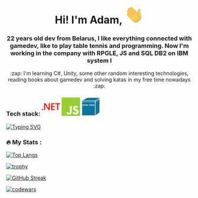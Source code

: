 <h1 align="center"> Hi! I'm Adam, <img src="https://github.com/TryToCompile/TryToCompile/blob/main/gifs/Hi.gif" height="50"></h1>
<h3 align="center"> 22 years old dev from Belarus, I like everything connected with gamedev, like to play table tennis and programming. Now I'm working in the company with RPGLE, JS and SQL DB2 on IBM system I</h3>
<p align="center"> :zap: I'm learning C#, Unity, some other random interesting technologies, reading books about gamedev and solving katas in my free time nowadays :zap:</p>

<h3 align="left">Tech stack: <img height="50" width="50" src="https://github.com/TryToCompile/TryToCompile/blob/main/dotnet.svg" />  <img height="50" width="50" src="https://github.com/TryToCompile/TryToCompile/blob/main/javascript.svg" /> <a href="https://en.wikipedia.org/wiki/IBM_AS/400"><img height="50" width="50" src="https://github.com/TryToCompile/TryToCompile/blob/main/ibm-mini-as400.svg" /> </a> </h3>

  <a href="https://git.io/typing-svg"><img src="https://readme-typing-svg.herokuapp.com?font=verdana&size=30&duration=2500&color=1F91F7&width=650&lines=%2F%E2%95%B2%2F%5C%E2%95%AD(%E0%B0%A0%E0%B0%A0%E7%9B%8A%E0%B0%A0%E0%B0%A0)%E2%95%AE%2F%5C%E2%95%B1%5C%E2%94%AC%E2%94%B4%E2%94%AC%E2%94%B4%E2%94%A4(%EF%BD%A5_%E2%94%9C%E2%94%AC%E2%94%B4%E2%94%AC%E2%94%B4" alt="Typing SVG" /></a>
  ### :fire: My Stats :
   [![Top Langs](https://github-readme-stats.vercel.app/api/top-langs/?username=TryToCompile&layout=compact&theme=react)](https://github.com/anuraghazra/github-readme-stats)  
   
  [![trophy](https://github-profile-trophy.vercel.app/?username=TryToCompile&theme=dracula&row=3&column=4)](https://github.com/ryo-ma/github-profile-trophy)
  
  [![GitHub Streak](https://github-readme-streak-stats.herokuapp.com/?user=TryToCompile&theme=tokyonight_duo&fire=magenta)](https://git.io/streak-stats)  


  [![codewars](https://www.codewars.com/users/TryToCompile/badges/large)](https://www.codewars.com/users/TryToCompile)  

<!--
TODO: !!!!!!!!!!!!!!!!!!!!!!!!!!!!!!!!!!!!!!!!!!!!!!!!!!!!!!!!!!!!!!!!!!!!!!!!!!!!!!!!!!!!!!!!!!!!!!!!!!!!!!!!!!!!!!!!!!!!!!!!!!!!!!!!!!!!!!!!!!!!!!!!!!!!!!!!!!
Add lists: 
1) Programs, I have learned.
2) Technologies, I have learned.
3) "Homework" === Sololearn certificates, ulearn link, leetcode link
4) Link to my portfolio project ( Maybe made it in GH pages ) 
5) Add some games to portfolio. Browser games? I think tic-tac-toe, bomberman, snake
6) Vue? Check projects with c# or js on freecodecamp!
END-TODO: !!!!!!!!!!!!!!!!!!!!!!!!!!!!!!!!!!!!!!!!!!!!!!!!!!!!!!!!!!!!!!!!!!!!!!!!!!!!!!!!!!!!!!!!!!!!!!!!!!!!!!!!!!!!!!!!!!!!!!!!!!!!!!!!!!!!!!!!!!!!!!!!!!!!!!
-->
